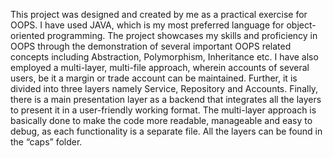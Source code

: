 This project was designed and created by me as a practical exercise for OOPS. I have used JAVA, which is my most preferred language for object-oriented programming. The project showcases my skills and proficiency in OOPS through the demonstration of several important OOPS related concepts including Abstraction, Polymorphism, Inheritance etc. I have also employed a multi-layer, multi-file approach, wherein accounts of several users, be it a margin or trade account can be maintained. Further, it is divided into three layers namely Service, Repository and Accounts. Finally, there is a main presentation layer as a backend that integrates all the layers to present it in a user-friendly working format. The multi-layer approach is basically done to make the code more readable, manageable and easy to debug, as each functionality is a separate file. All the layers can be found in the “caps” folder.
